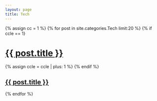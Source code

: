 ```yaml
---
layout: page
title: Tech
---
```


{% assign cc = 1 %}
{% for post in site.categories.Tech limit:20 %}
  {% if ccle == 1}
      <h1 class="post-title">
        <a href="{{ site.baseurl }}{{ post.url }}">{{ post.title }}</a>
      </h1>
    {% assign ccle = ccle | plus: 1 %}
  {% endif %}
  <article class="post">
      <h1 class="post-title">
        <a href="{{ site.baseurl }}{{ post.url }}">{{ post.title }}</a>
      </h1>
    </article>
{% endfor %}
